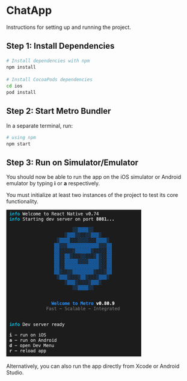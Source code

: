 # ChatApp

Instructions for setting up and running the project.

## Step 1: Install Dependencies
```bash
# Install dependencies with npm
npm install

# Install CocoaPods dependencies
cd ios
pod install
```

## Step 2: Start  Metro Bundler
In a separate terminal, run:

```bash
# using npm
npm start
```

## Step 3: Run on Simulator/Emulator
You should now be able to run the app on the iOS simulator or Android emulator by typing **i** or **a** respectively.

You must initialize at least two instances of the project to test its core functionality.

![alt text](image.png)

Alternatively, you can also run the app directly from Xcode or Android Studio.